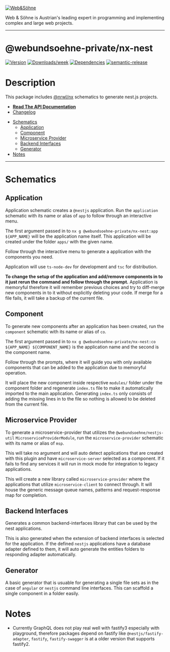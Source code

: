 [![Web&Söhne](https://webundsoehne.com/wp-content/uploads/2016/11/logo.png)](https://webundsoehne.com)

Web & Söhne is Austrian's leading expert in programming and implementing complex and large web projects.

---

# @webundsoehne-private/nx-nest

[![Version](https://img.shields.io/npm/v/@webundsoehne-private/nx-nest.svg)](https://npmjs.org/package/@webundsoehne-private/nx-nest) [![Downloads/week](https://img.shields.io/npm/dw/@webundsoehne-private/nx-nest.svg)](https://npmjs.org/package/@webundsoehne-private/nx-nest) [![Dependencies](https://img.shields.io/librariesio/release/npm/@webundsoehne-private/nx-nest)](https://npmjs.org/package/@webundsoehne-private/nx-nest) [![semantic-release](https://img.shields.io/badge/%20%20%F0%9F%93%A6%F0%9F%9A%80-semantic--release-e10079.svg)](https://github.com/semantic-release/semantic-release)

# Description

This package includes [@nrwl/nx](https://github.com/nrwl/nx) schematics to generate nest.js projects.

- **[Read The API Documentation](./docs/README.md)**
- [Changelog](./CHANGELOG.md)

<!-- toc -->

- [Schematics](#schematics)
  - [Application](#application)
  - [Component](#component)
  - [Microservice Provider](#microservice-provider)
  - [Backend Interfaces](#backend-interfaces)
  - [Generator](#generator)
- [Notes](#notes)

<!-- tocstop -->

---

# Schematics

## Application

Application schematic creates a `@nestjs` application. Run the `application` schematic with its name or alias of `app` to follow through an interactive menu.

The first argument passed in to `nx g @webundsoehne-private/nx-nest:app ${APP_NAME}` will be the application name itself. This application will be created under the folder `apps/` with the given name.

Follow through the interactive menu to generate a application with the components you need.

Application will use `ts-node-dev` for development and `tsc` for distribution.

**To change the setup of the application and add/remove components in to it just rerun the command and follow through the prompt.** Application is memoryful therefore it will remember previous choices and try to diff-merge new components in to it without explicitly deleting your code. If merge for a file fails, it will take a backup of the current file.

## Component

To generate new components after an application has been created, run the `component` schematic with its name or alias of `co`.

The first argument passed in to `nx g @webundsoehne-private/nx-nest:co ${APP_NAME} ${COMPONENT_NAME}` is the application name and the second is the component name.

Follow through the prompts, where it will guide you with only available components that can be added to the application due to memoryful operation.

It will place the new component inside respective `modules/` folder under the component folder and regenerate `index.ts` file to make it automatically imported to the main application. Generating `index.ts` only consists of adding the missing lines in to the file so nothing is allowed to be deleted from the current file.

## Microservice Provider

To generate a microservice-provider that utilizes the `@webundsoehne/nestjs-util` `MicroserviceProviderModule`, run the `microservice-provider` schematic with its name or alias of `msp`.

This will take no argument and will auto detect applications that are created with this plugin and have `microservice-server` selected as a component. If it fails to find any services it will run in mock mode for integration to legacy applications.

This will create a new library called `microservice-provider` where the applications that utilize `microservice-client` to connect through. It will house the generic message queue names, patterns and request-response map for completion.

## Backend Interfaces

Generates a common backend-interfaces library that can be used by the nest applications.

This is also generated when the extension of backend interfaces is selected for the application. If the defined `nestjs` applications have a database adapter defined to them, it will auto generate the entities folders to responding adapter automatically.

## Generator

A basic generator that is usuable for generating a single file sets as in the case of `angular` or `nestjs` command line interfaces. This can scaffold a single component in a folder easily.

# Notes

- Currently GraphQL does not play real well with fastify3 especially with playground, therefore packages depend on fastify like `@nestjs/fastify-adapter`, `fastify`, `fastify-swagger` is at a older version that supports fastify2.
